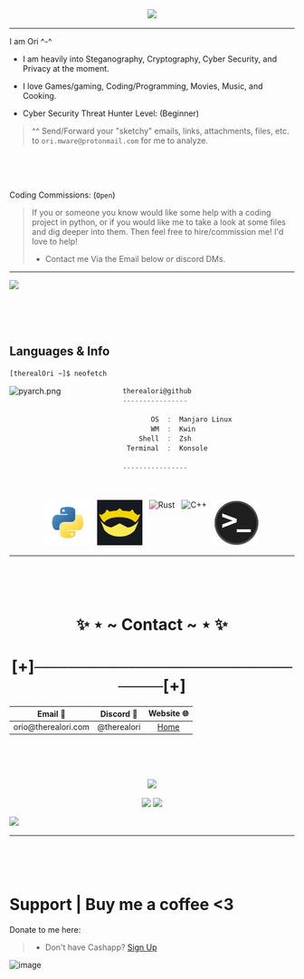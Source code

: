 <div id="header" align="center">
  <img src="https://github.com/therealOri/therealOri/assets/45724082/f7e3abb3-24a9-422b-a94b-42e4c68a8d15" width="600"/>
</div>

__ __

I am Ori ^-^

- I am heavily into Steganography, Cryptography, Cyber Security, and Privacy at the moment.

- I love Games/gaming, Coding/Programming, Movies, Music, and Cooking.

- Cyber Security Threat Hunter Level: (Beginner)
> ^^ Send/Forward your "sketchy" emails, links, attachments, files, etc. to `ori.mware@protonmail.com` for me to analyze.

<br>
<br>
<br>

Coding Commissions: (`Open`)
> If you or someone you know would like some help with a coding project in python, or if you would like me to take a look at some files and dig deeper into them. Then feel free to hire/commission me! I'd love to help!
> - Contact me Via the Email below or discord DMs.
__ __

![](https://komarev.com/ghpvc/?username=therealOri&color=blueviolet&style-plastic)

<br>
<br>
<br>

## Languages & Info

```bash
[therealOri ~]$ neofetch
```

<img align="left" src="https://user-images.githubusercontent.com/45724082/133650932-ef134e6f-3bbe-4dd9-92d6-098a14cba5d3.png" alt="pyarch.png" width="200" />

```csharp
therealori@github
----------------

       OS  :  Manjaro Linux
       WM  :  Kwin
    Shell  :  Zsh
 Terminal  :  Konsole

----------------
```

<br />

<p align="center">
  	<img src="https://raw.githubusercontent.com/github/explore/80688e429a7d4ef2fca1e82350fe8e3517d3494d/topics/python/python.png" alt="Python" height="80" style="vertical-align:top; margin:4px">
 	<img src="https://raw.githubusercontent.com/github/explore/80688e429a7d4ef2fca1e82350fe8e3517d3494d/topics/nim/nim.png" alt="Nim" height="80" style="vertical-align:top; margin:4px">
 	<img src="https://github.com/therealOri/therealOri/assets/45724082/65ef4b4e-1fba-4932-a35d-bf78f112a52f" alt="Rust" height="80" style="filter: hue-rotate(190deg); vertical-align:top; margin:4px">
  	<img src="https://github.com/therealOri/therealOri/assets/45724082/e399c2d6-ad4b-4cc8-8c9f-fb79352b3317" alt="C++" height="80" style="vertical-align:top; margin:4px">
  	<img src="https://raw.githubusercontent.com/github/explore/80688e429a7d4ef2fca1e82350fe8e3517d3494d/topics/terminal/terminal.png" alt="Shell/Bash" height="80" style="filter: hue-rotate(190deg); vertical-align:top; margin:4px">
</p>

__ __


<br>
<br>
<br>


<h1 align="center">✨ ⋆ ~ Contact ~ ⋆ ✨</h1>
<h1 align="center">[+]───────────────────────────[+]</h1>
<p align="center">
	<table align="center">
	    <thead>
	        <tr>
	            <th align="center">Email 📧</th>
	            <th align="center">Discord 👥</th>
		    <th align="center">Website 🌐</th>
	        </tr>
	    </thead>
	    <tbody>
	        <tr>
	            <td align="left">orio@therealori.com</td>
	            <td align="right">@therealori</td>
		    <td align="center"><a href="https://therealori.com" target="_blank">Home</a></td></td>
	        </tr>
	    </tbody>
	</table align="center">
</p>

<br>
<br>
<br>

<div align="center">

![](https://github-readme-stats.vercel.app/api/top-langs/?username=therealOri&exclude_repo=Aang&layout=compact&hide_border=true&theme=radical)

![](https://github-readme-streak-stats.herokuapp.com/?user=therealOri&count_private=false&show_icons=true&theme=radical&hide_border=true&hide_title=true) ![](https://github-readme-stats.vercel.app/api?username=therealOri&theme=radical&hide_border=true)

</div>

![](https://hit.yhype.me/github/profile?user_id=45724082)

__ __


<br>
<br>
<br>


# Support  |  Buy me a coffee <3
Donate to me here:
> - Don't have Cashapp? [Sign Up](https://cash.app/app/TKWGCRT)

![image](https://user-images.githubusercontent.com/45724082/158000721-33c00c3e-68bb-4ee3-a2ae-aefa549cfb33.png)

